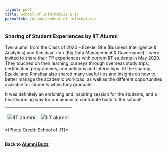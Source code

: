 ```yaml
---
layout: post
title: School of Informatics & IT
permalink: /alumni/school_of_informatics/
---
```

### Sharing of Student Experiences by IIT Alumni ###
Two alumni from the Class of 2020 – Ezekiel Ghe (Business Intelligence & Analytics) and Rimshaa Irfan (Big Data Management & Governance) – were invited to share their TP experiences with current IIT students in May 2020. They touched on their learning journeys through overseas study trips, certification programmes, competitions and internships. At the sharing, Ezekiel and Rimshaa also shared many useful tips and insights on how to better manage the academic workload, as well as the different opportunities available for students when they graduate. 

It was definitely an enriching and inspiring session for the students, and a heartwarming way for our alumni to contribute back to the school!

<div>
    <table>
        <tr>
            <td style="width:49%"><br>
                    <image src="/images/BeConnected_buzz_IIT1.png" style="display:block;margin-left:auto;margin-right:auto;" alt="IIT alumni">                                       </image>
            </td>
            <td style="width:49%"><br>
                    <image src="/images/BeConnected_buzz_IIT2.png" style="display:block;margin-left:auto;margin-right:auto;" alt="IIT alumni">
                    </image>
            </td>
         </tr>
    </table>
</div>
*(Photo Credit: School of IIT)*

---
**Back to [Alumni Buzz](alumni/alumni-buzz)**